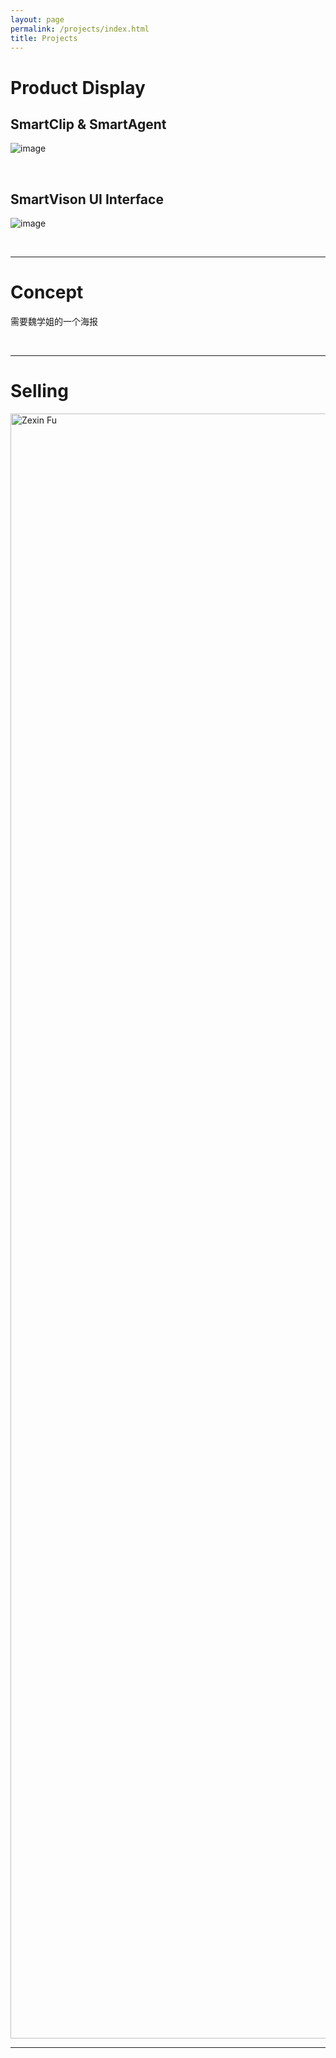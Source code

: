 ```yaml
---
layout: page
permalink: /projects/index.html
title: Projects
---
```




# Product Display

## SmartClip & SmartAgent

![image](images/MyVideo_1.gif)

<br>

## SmartVison UI Interface




![image](images/UIdemo.gif)

<br>


---

# Concept

需要魏学姐的一个海报

<br>

---

# Selling


<img src="images/xiaoshouhaibao.png" width = "1700" height = "2600" alt="Zexin Fu" align=center />

<br>

---





